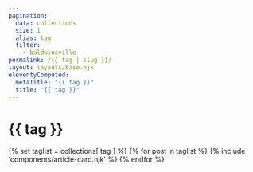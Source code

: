 ```yaml
---
pagination: 
  data: collections
  size: 1
  alias: tag
  filter:
    - baldwinsville
permalink: /{{ tag | slug }}/
layout: layouts/base.njk
eleventyComputed:
  metaTitle: "{{ tag }}"
  title: "{{ tag }}"
---
```


<div id="collection-container">

<h1>{{ tag }}</h1>

<div class="container">
{% set taglist = collections[ tag ] %}
{% for post in taglist %}
{% include 'components/article-card.njk' %}
{% endfor %}
</div>

</div>